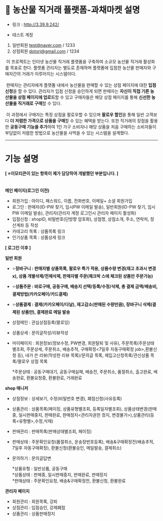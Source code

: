 #  🌽 농산물 직거래 플랫폼-과채마켓 설명

- 링크 : http://3.39.9.242/

- 테스트 계정 
1. 일반회원 test@naver.com / 1233
2. 상점회원 dotori@gmail.com / 1234  <br/>

&nbsp;이 프로젝트는 인터넷 농산물 직거래 플랫폼을 구축하여 소규모 농산물 직거래 활성화를 목표로 한다. 플랫폼 관리자는 별도로 존재하며 플랫폼에 입점한 농산물 판매자와 구매자간의 거래가 이루어지는 시스템이다. <br/> <br/> 
&nbsp;판매자는 관리자에게 플랫폼 내에서 농산물을 판매할 수 있는 상점 페이지에 대한 <b>입점 신청</b>을 할 수 있다. 관리자가 입점 신청을 승인하게 되면 판매자는 <b>자신이 직접 기른 농산물을 상점 페이지에 업로드</b>할 수 있고 구매자들은 해당 상점 페이지를 통해 <b>신선한 농산물을 직거래로 구매</b>할 수 있다.  <br/><br/> 
&nbsp;이 과정에서 구매자는 특정 상점을 팔로우할 수 있으며 <b>팔로우 할인</b>을 통해 일반 고객보다 <b>더 저렴한 가격으로 상품을 구매</b>할 수 있는 혜택을 받는다. 또한 직거래의 장점을 활용한 <b>공동구매 기능을 추가</b>하여 1인 가구 소비자나 해당 상품을 처음 구매하는 소비자들이 부담없이 저렴한 방법으로 농산물을 사먹을 수 있는 시스템을 설계했다. <br/>

---------------------------------------------------------------------------------------------------

# 기능 설명

**[ ⭐이모티콘이 있는 항목이 제가 담당하여 개발했던 부분입니다. ]**<br/><br/>

**메인 페이지(로그인 이전)**  
  * 회원가입 : 아이디, 패스워드, 이름, 전화번호, 이메일+ 소셜 회원가입
  * 로그인 : 판매자(ID-PW 찾기, 임시PW 이메일 발송), 일반회원(ID-PW 찾기, 임시PW 이메일 발송), 관리자(관리자 계정 로그인시 관리자 페이지 활성화)
  * 입점신청 : shopID, 비밀번호(단방향 암호화), 상점명, 상점소개, 주소, 연락처, 정산계좌 등 작성
  * 카테고리 목록 : 상품목록 링크
  * 인기상품 목록 : 상품상세 링크

**[ 로그인 이후 ]**  <br/>

**일반 회원**  
  * ⭐**장바구니 : 판매자별 상품목록, 팔로우 특가 적용, 상품수량 변경(재고 초과시 변경x), 상품 개별삭제/전체삭제, 판매자별 주문(체크박 스에 체크된 상품만 주문가능)**
  * ⭐**상품주문 : 바로구매, 공동구매, 배송지 선택/등록/수정/삭제, 총 결제 금액/배송비, 결제방법(카카오페이/카드결제)**
  * ⭐**상품결제 : 결제(카카오페이/다날), 재고감소(판매된 수량만큼), 장바구니 삭제(결제된 상품만), 결제완료 메일 발송**
  * 상점메인 : 관심상점등록(팔로잉)
  * 상품상세 : 문의글작성/리뷰작성
  * 마이페이지 : 회원정보(정보수정, PW변경, 회원탈퇴 및 사유),
                 주문목록(주문상태별조회, 주문상세, 주문취소, 배송추적, 구매확정<7일후 자동구매확정 job>,환불신청 등), 
                 내가 쓴 리뷰(작성한 리뷰 목록)/문의글 목록,
                 재입고신청목록/관신상품 목록/팔로우 상점 목록
   
    *주문상태 : 공동구매대기, 공동구매실패, 배송전, 주문취소, 품절취소, 출고완료, 배송완료, 환불요청중, 환불완료, 거래완료

**shop 매니저**  
  * 상점정보 : 상세보기, 수정(비밀번호 변경), 폐점신청(사유등록)
  * 상품관리 : 상품목록(페이징, 상품유형별조회, 등록일자별조회), 상품상태변경(판매중, 일시판매중지, 판매완료, 판매정지<관리자권한 정지, 변경불가>),상품관리(등록<유형별>,수정,삭제)
  * 판매관리 : 판매목록(판매상태별조회, 페이징)
  * 판매상태 : 주문확인요청(품절취소, 운송장번호등록), 배송&구매확정전(배송추적, 7일후 자동구매확정), 환불신청(환불승인, 메일발송, 결제취소)
  * 문의하기 : 문의글답변 
   
    *상품유형 : 일반상품, 공동구매  
    *상품상태 : 판매중, 일시판매중지, 판매완료, 판매정지  
    *판매상태 : 주문확인요청, 배송&구매확정전, 환불신청, 환불완료    
    
**관리자 페이지**
  * 회원관리 : 회원목록, 강퇴
  * 상점관리 : 입점승인, 강제폐점
  * 상품관리 : 상품판매정지
